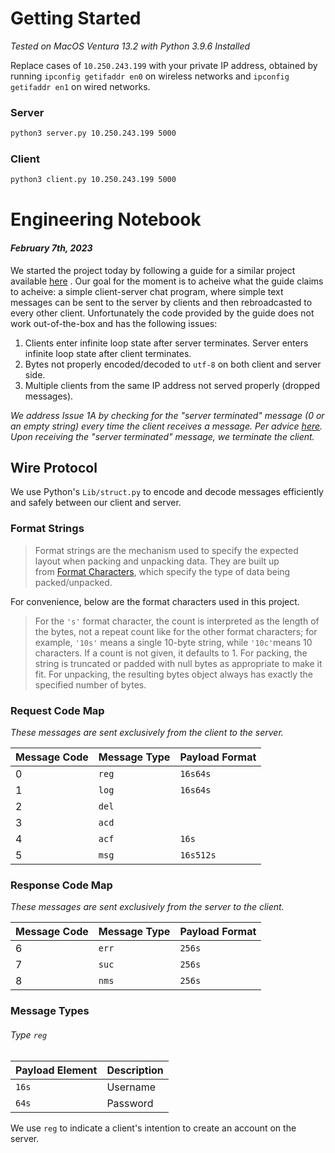 # Getting Started
*Tested on MacOS Ventura 13.2 with Python 3.9.6 Installed*

Replace cases of `10.250.243.199` with your private IP address, obtained by running `ipconfig getifaddr en0` on wireless networks and `ipconfig getifaddr en1` on wired networks.

### Server
```bash
python3 server.py 10.250.243.199 5000
```

### Client
```bash
python3 client.py 10.250.243.199 5000
```

# Engineering Notebook
#### *February 7th, 2023*
We started the project today by following a guide for a similar project available [here](https://www.geeksforgeeks.org/simple-chat-room-using-python/) . Our goal for the moment is to acheive what the guide claims to acheive: a simple client-server chat program, where simple text messages can be sent to the server by clients and then rebroadcasted to every other client. Unfortunately the code provided by the guide does not work out-of-the-box and has the following issues:
1. Clients enter infinite loop state after server terminates. Server enters infinite loop state after client terminates.
2. Bytes not properly encoded/decoded to `utf-8` on both client and server side.
3. Multiple clients from the same IP address not served properly (dropped messages).

*We address Issue 1A by checking for the "server terminated" message (0 or an empty string) every time the client receives a message. Per advice [here](https://stackoverflow.com/questions/19795529/python-troubles-controlling-dead-sockets-through-select). Upon receiving the "server terminated" message, we terminate the client.*

## Wire Protocol

We use Python's `Lib/struct.py` to encode and decode messages efficiently and safely between our client and server. 

### Format Strings

> Format strings are the mechanism used to specify the expected layout when packing and unpacking data. They are built up from [Format Characters](https://docs.python.org/3.7/library/struct.html#format-characters), which specify the type of data being packed/unpacked.

For convenience, below are the format characters used in this project.


> For the `'s'` format character, the count is interpreted as the length of the bytes, not a repeat count like for the other format characters; for example, `'10s'` means a single 10-byte string, while `'10c'`means 10 characters. If a count is not given, it defaults to 1. For packing, the string is truncated or padded with null bytes as appropriate to make it fit. For unpacking, the resulting bytes object always has exactly the specified number of bytes. 

### Request Code Map
*These messages are sent exclusively from the client to the server.*

Message Code | Message Type | Payload Format
------------ | ------------ | ------------ 
0 | `reg` | `16s64s`
1 | `log` | `16s64s`
2 | `del` | 
3 | `acd` | 
4 | `acf` | `16s`
5 | `msg` | `16s512s`

### Response Code Map
*These messages are sent exclusively from the server to the client.*

Message Code | Message Type | Payload Format
------------ | ------------ | ------------ 
6 | `err` | `256s`
7 | `suc` | `256s`
8 | `nms` | `256s`

### Message Types

###### Type `reg`

Payload Element | Description
------------ | ------------
`16s` | Username
`64s` | Password

We use `reg` to indicate a client's intention to create an account on the server.